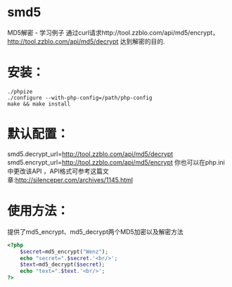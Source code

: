 smd5
====

MD5解密 - 学习例子
通过curl请求http://tool.zzblo.com/api/md5/encrypt，http://tool.zzblo.com/api/md5/decrypt 达到解密的目的.

安装：
===
```
./phpize
./configure --with-php-config=/path/php-config
make && make install
```

默认配置：
===
smd5.decrypt_url=http://tool.zzblo.com/api/md5/decrypt  
smd5.encrypt_url=http://tool.zzblo.com/api/md5/encrypt
你也可以在php.ini中更改该API ，API格式可参考这篇文章:http://silenceper.com/archives/1145.html

使用方法：
===
提供了md5_encrypt、md5_decrypt两个MD5加密以及解密方法
```php
<?php
    $secret=md5_encrypt("Wenz");
    echo "secret=".$secret.'<br/>';
    $text=md5_decrypt($secret);
    echo "text=".$text.'<br/>';
?>
```
